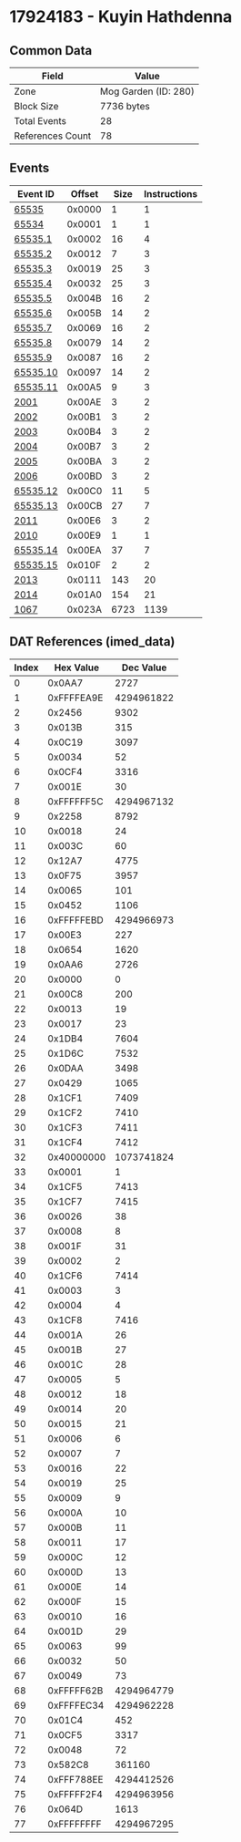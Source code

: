 # 17924183 - Kuyin Hathdenna

## Common Data

| Field            | Value                |
|------------------|----------------------|
| Zone             | Mog Garden (ID: 280) |
| Block Size       | 7736 bytes           |
| Total Events     | 28                   |
| References Count | 78                   |

## Events

| Event ID                  | Offset   |   Size |   Instructions |
|---------------------------|----------|--------|----------------|
| [65535](./65535.md)       | 0x0000   |      1 |              1 |
| [65534](./65534.md)       | 0x0001   |      1 |              1 |
| [65535.1](./65535.1.md)   | 0x0002   |     16 |              4 |
| [65535.2](./65535.2.md)   | 0x0012   |      7 |              3 |
| [65535.3](./65535.3.md)   | 0x0019   |     25 |              3 |
| [65535.4](./65535.4.md)   | 0x0032   |     25 |              3 |
| [65535.5](./65535.5.md)   | 0x004B   |     16 |              2 |
| [65535.6](./65535.6.md)   | 0x005B   |     14 |              2 |
| [65535.7](./65535.7.md)   | 0x0069   |     16 |              2 |
| [65535.8](./65535.8.md)   | 0x0079   |     14 |              2 |
| [65535.9](./65535.9.md)   | 0x0087   |     16 |              2 |
| [65535.10](./65535.10.md) | 0x0097   |     14 |              2 |
| [65535.11](./65535.11.md) | 0x00A5   |      9 |              3 |
| [2001](./2001.md)         | 0x00AE   |      3 |              2 |
| [2002](./2002.md)         | 0x00B1   |      3 |              2 |
| [2003](./2003.md)         | 0x00B4   |      3 |              2 |
| [2004](./2004.md)         | 0x00B7   |      3 |              2 |
| [2005](./2005.md)         | 0x00BA   |      3 |              2 |
| [2006](./2006.md)         | 0x00BD   |      3 |              2 |
| [65535.12](./65535.12.md) | 0x00C0   |     11 |              5 |
| [65535.13](./65535.13.md) | 0x00CB   |     27 |              7 |
| [2011](./2011.md)         | 0x00E6   |      3 |              2 |
| [2010](./2010.md)         | 0x00E9   |      1 |              1 |
| [65535.14](./65535.14.md) | 0x00EA   |     37 |              7 |
| [65535.15](./65535.15.md) | 0x010F   |      2 |              2 |
| [2013](./2013.md)         | 0x0111   |    143 |             20 |
| [2014](./2014.md)         | 0x01A0   |    154 |             21 |
| [1067](./1067.md)         | 0x023A   |   6723 |           1139 |

## DAT References (imed_data)

|   Index | Hex Value   |   Dec Value |
|---------|-------------|-------------|
|       0 | 0x0AA7      |        2727 |
|       1 | 0xFFFFEA9E  |  4294961822 |
|       2 | 0x2456      |        9302 |
|       3 | 0x013B      |         315 |
|       4 | 0x0C19      |        3097 |
|       5 | 0x0034      |          52 |
|       6 | 0x0CF4      |        3316 |
|       7 | 0x001E      |          30 |
|       8 | 0xFFFFFF5C  |  4294967132 |
|       9 | 0x2258      |        8792 |
|      10 | 0x0018      |          24 |
|      11 | 0x003C      |          60 |
|      12 | 0x12A7      |        4775 |
|      13 | 0x0F75      |        3957 |
|      14 | 0x0065      |         101 |
|      15 | 0x0452      |        1106 |
|      16 | 0xFFFFFEBD  |  4294966973 |
|      17 | 0x00E3      |         227 |
|      18 | 0x0654      |        1620 |
|      19 | 0x0AA6      |        2726 |
|      20 | 0x0000      |           0 |
|      21 | 0x00C8      |         200 |
|      22 | 0x0013      |          19 |
|      23 | 0x0017      |          23 |
|      24 | 0x1DB4      |        7604 |
|      25 | 0x1D6C      |        7532 |
|      26 | 0x0DAA      |        3498 |
|      27 | 0x0429      |        1065 |
|      28 | 0x1CF1      |        7409 |
|      29 | 0x1CF2      |        7410 |
|      30 | 0x1CF3      |        7411 |
|      31 | 0x1CF4      |        7412 |
|      32 | 0x40000000  |  1073741824 |
|      33 | 0x0001      |           1 |
|      34 | 0x1CF5      |        7413 |
|      35 | 0x1CF7      |        7415 |
|      36 | 0x0026      |          38 |
|      37 | 0x0008      |           8 |
|      38 | 0x001F      |          31 |
|      39 | 0x0002      |           2 |
|      40 | 0x1CF6      |        7414 |
|      41 | 0x0003      |           3 |
|      42 | 0x0004      |           4 |
|      43 | 0x1CF8      |        7416 |
|      44 | 0x001A      |          26 |
|      45 | 0x001B      |          27 |
|      46 | 0x001C      |          28 |
|      47 | 0x0005      |           5 |
|      48 | 0x0012      |          18 |
|      49 | 0x0014      |          20 |
|      50 | 0x0015      |          21 |
|      51 | 0x0006      |           6 |
|      52 | 0x0007      |           7 |
|      53 | 0x0016      |          22 |
|      54 | 0x0019      |          25 |
|      55 | 0x0009      |           9 |
|      56 | 0x000A      |          10 |
|      57 | 0x000B      |          11 |
|      58 | 0x0011      |          17 |
|      59 | 0x000C      |          12 |
|      60 | 0x000D      |          13 |
|      61 | 0x000E      |          14 |
|      62 | 0x000F      |          15 |
|      63 | 0x0010      |          16 |
|      64 | 0x001D      |          29 |
|      65 | 0x0063      |          99 |
|      66 | 0x0032      |          50 |
|      67 | 0x0049      |          73 |
|      68 | 0xFFFFF62B  |  4294964779 |
|      69 | 0xFFFFEC34  |  4294962228 |
|      70 | 0x01C4      |         452 |
|      71 | 0x0CF5      |        3317 |
|      72 | 0x0048      |          72 |
|      73 | 0x582C8     |      361160 |
|      74 | 0xFFF788EE  |  4294412526 |
|      75 | 0xFFFFF2F4  |  4294963956 |
|      76 | 0x064D      |        1613 |
|      77 | 0xFFFFFFFF  |  4294967295 |
